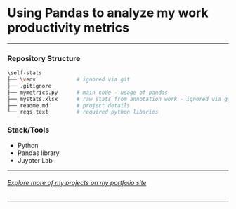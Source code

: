 # Using Pandas to analyze my work productivity metrics


---

### Repository Structure
```bash
\self-stats
├── \venv             # ignored via git
├── .gitignore
├── mymetrics.py      # main code - usage of pandas
├── mystats.xlsx      # raw stats from annotation work - ignored via git    
├── readme.md         # project details
└── reqs.text         # required python libaries    
```

### Stack/Tools
- Python
- Pandas library
- Juypter Lab

---
###### [Explore more of my projects on my portfolio site](https://stevendindl.com/)

--- 